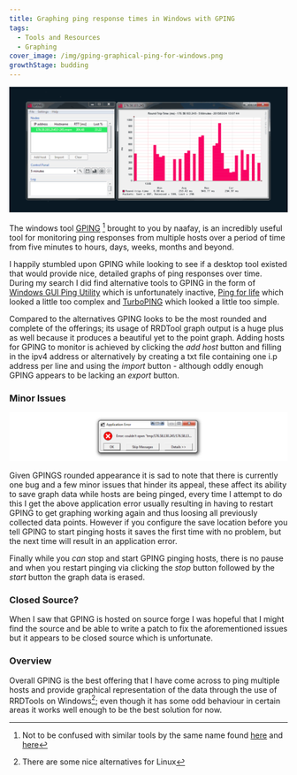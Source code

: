 ```yaml
---
title: Graphing ping response times in Windows with GPING
tags:
  - Tools and Resources
  - Graphing
cover_image: /img/gping-graphical-ping-for-windows.png
growthStage: budding
---
```


![Graphing ping response times with gping](/img/gping-graphical-ping-for-windows.png "Graphing ping response times with gping")

The windows tool [GPING](http://sourceforge.net/projects/gping/) [^1] brought to you by naafay, is an incredibly useful tool for monitoring ping responses from multiple hosts over a period of time from five minutes to hours, days, weeks, months and beyond.

I happily stumbled upon GPING while looking to see if a desktop tool existed that would provide nice, detailed graphs of ping responses over time. During my search I did find alternative tools to GPING in the form of [Windows GUI Ping Utility](http://sourceforge.net/projects/pingutil/) which is unfortunately inactive, [Ping for life](http://sourceforge.net/projects/pingforlife/) which looked a little too complex and [TurboPING](http://sourceforge.net/projects/turboping/) which  looked a little too simple.

Compared to the alternatives GPING looks to be the most rounded and complete of the offerings; its usage of RRDTool graph output is a huge plus as well because it produces a beautiful yet to the point graph. Adding hosts for GPING to monitor is achieved by clicking the *add host* button and filling in the ipv4 address or alternatively by creating a txt file containing one i.p address per line and using the *import* button - although oddly enough GPING appears to be lacking an *export* button.

### Minor Issues

![gping application error](/img/gping-application-error.png "gping application error")

Given GPINGS rounded appearance it is sad to note that there is currently one bug and a few minor issues that hinder its appeal, these affect its ability to save graph data while hosts are being pinged, every time I attempt to do this I get the above application error usually resulting in having to restart GPING to get graphing working again and thus loosing all previously collected data points. However if you configure the save location before you tell GPING to start pinging hosts it saves the first time with no problem, but the next time will result in an application error.

Finally while you *can* stop and start GPING pinging hosts, there is no pause and when you restart pinging via clicking the *stop* button followed by the *start* button the graph data is erased.

### Closed Source?

When I saw that GPING is hosted on source forge I was hopeful that I might find the source and be able to write a patch to fix the aforementioned issues but it appears to be closed source which is unfortunate.

### Overview

Overall GPING is the best offering that I have come across to ping multiple hosts and provide graphical representation of the data through the use of RRDTools on Windows[^2]; even though it has some odd behaviour in certain areas it works well enough to be the best solution for now.

[^1]: Not to be confused with similar tools by the same name found [here](http://www.gping.com/) and [here](https://github.com/mastahyeti/gping)
[^2]: There are some nice alternatives for Linux
